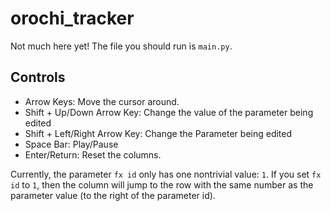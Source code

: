 # orochi_tracker
 
Not much here yet! The file you should run is ``main.py``. 

## Controls
- Arrow Keys: Move the cursor around.
- Shift + Up/Down Arrow Key: Change the value of the parameter being edited
- Shift + Left/Right Arrow Key: Change the Parameter being edited
- Space Bar: Play/Pause
- Enter/Return: Reset the columns.

Currently, the parameter ``fx id`` only has one nontrivial value: ``1``. If you set ``fx id`` to ``1``, then the column will jump to the row with the same number as the parameter value (to the right of the parameter id).
